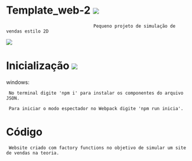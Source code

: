 # Template_web-2 <img src='https://img.shields.io/static/v1?label=Javascript&message=Webpack&color=9cf'>
                                     Pequeno projeto de simulação de vendas estilo 2D

<img src='https://github.com/joaocarlopa/Template_web-2/blob/main/e-title.png'>

# Inicialização <img src='https://img.shields.io/badge/-VsCode-blue'>
 

windows: 

     No terminal digite 'npm i' para instalar os componentes do arquivo JSON.
     
     Para iniciar o modo espectador no Webpack digite 'npm run inicia'.

# Código 

     Website criado com factory functions no objetivo de simular um site de vendas na teoria.


